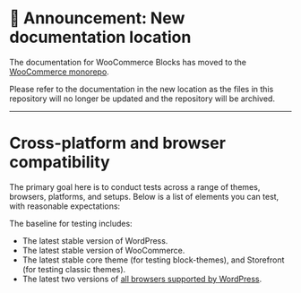 # 📣 Announcement: New documentation location

The documentation for WooCommerce Blocks has moved to the [WooCommerce monorepo](https://github.com/woocommerce/woocommerce/tree/trunk/plugins/woocommerce-blocks/docs/).

Please refer to the documentation in the new location as the files in this repository will no longer be updated and the repository will be archived.

---

# Cross-platform and browser compatibility

The primary goal here is to conduct tests across a range of themes, browsers, platforms, and setups. Below is a list of elements you can test, with reasonable expectations:

The baseline for testing includes:

-   The latest stable version of WordPress.
-   The latest stable version of WooCommerce.
-   The latest stable core theme (for testing block-themes), and Storefront (for testing classic themes).
-   The latest two versions of [all browsers supported by WordPress](https://make.wordpress.org/core/handbook/best-practices/browser-support/).

